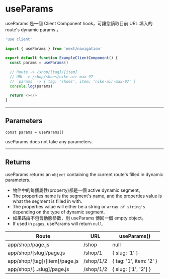 # useParams

useParams 是一個  Client Component hook，可讓您讀取目前 URL 填入的 route's dynamic params 。

```js
'use client'
 
import { useParams } from 'next/navigation'
 
export default function ExampleClientComponent() {
  const params = useParams()
 
  // Route -> /shop/[tag]/[item]
  // URL -> /shop/shoes/nike-air-max-97
  // `params` -> { tag: 'shoes', item: 'nike-air-max-97' }
  console.log(params)
 
  return <></>
}

```

---

## Parameters
```console
const params = useParams()
```
useParams does not take any parameters.

---

## Returns
useParams returns an `object` containing the current route's filled in dynamic parameters.
- 物件中的每個屬性(property)都是一個 active dynamic segment。
- The properties name is the segment's name, and the properties value is what the segment is filled in with.
- The properties value will either be a string or `array of string's` depending on the type of dynamic segment.
- 如果路由不包含動態參數，則 useParams 傳回一個 empty object。
- If used in `pages`, useParams will return `null`.

|             Route             |    URL    |       	useParams()      |
|  ---------------------------  | --------  | ----------------------   |
| app/shop/page.js              | /shop     |  null                    | 
| app/shop/[slug]/page.js       | /shop/1   |  { slug: '1' }           |
| app/shop/[tag]/[item]/page.js | /shop/1/2 |  { tag: '1', item: '2' } |
| app/shop/[...slug]/page.js    | /shop/1/2 |  { slug: ['1', '2'] }    |













